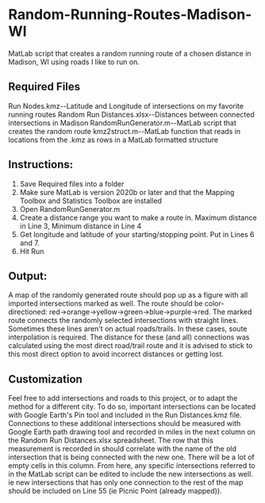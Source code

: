 # Random-Running-Routes-Madison-WI
MatLab script that creates a random running route of a chosen distance in Madison, WI using roads I like to run on.

## Required Files
Run Nodes.kmz--Latitude and Longitude of intersections on my favorite running routes
Random Run Distances.xlsx--Distances between connected intersections in Madison
RandomRunGenerator.m--MatLab script that creates the random route
kmz2struct.m--MatLab function that reads in locations from the .kmz as rows in a MatLab formatted structure

## Instructions:
1. Save Required files into a folder
2. Make sure MatLab is version 2020b or later and that the Mapping Toolbox and Statistics Toolbox are installed
3. Open RandomRunGenerator.m
4. Create a distance range you want to make a route in. Maximum distance in Line 3, Minimum distance in Line 4
5. Get longitude and latitude of your starting/stopping point. Put in Lines 6 and 7.
6. Hit Run

## Output:
A map of the randomly generated route should pop up as a figure with all imported intersections marked as well.  The route should be color-directioned: red->orange->yellow->green->blue->purple->red. The marked route connects the randomly selected intersections with straight lines. Sometimes these lines aren't on actual roads/trails. In these cases, soute interpolation is required.  The distance for these (and all) connections was calculated using the most direct road/trail route and it is advised to stick to this most direct option to avoid incorrect distances or getting lost.

## Customization
Feel free to add intersections and roads to this project, or to adapt the method for a different city. To do so, important intersections can be located with Google Earth's Pin tool and included in the Run Distances.kmz file.  Connections to these additional intersections should be measured with Google Earth path drawing tool and recorded in miles in the next column on the Random Run Distances.xlsx spreadsheet. The row that this measurement is recorded in should correlate with the name of the old intersection that is being connected with the new one. There will be a lot of empty cells in this column.  From here, any specific intersections referred to in the MatLab script can be edited to include the new intersections as well. ie new intersections that has only one connection to the rest of the map should be included on Line 55 (ie Picnic Point (already mapped)).

